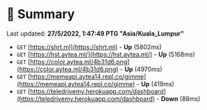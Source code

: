 # 📖 Summary
Last updated: **27/5/2022, 1:47:49 PTG "Asia/Kuala_Lumpur"**

- `GET` [https://shrt.ml](https://shrt.ml) - **Up** (5802ms)
- `GET` [https://hst.aytea.ml/](https://hst.aytea.ml/) - **Up** (5168ms)
- `GET` [https://color.aytea.ml/4b31d6.png](https://color.aytea.ml/4b31d6.png) - **Up** (4970ms)
- `GET` [https://memeapi.aytea14.repl.co/gimme](https://memeapi.aytea14.repl.co/gimme) - **Up** (419ms)
- `GET` [https://teledrivemy.herokuapp.com/dashboard](https://teledrivemy.herokuapp.com/dashboard) - **Down** (88ms)
